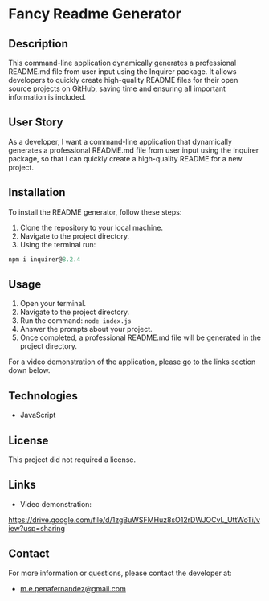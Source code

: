 # Fancy Readme Generator


## Description

This command-line application dynamically generates a professional README.md file from user input using the Inquirer package. It allows developers to quickly create high-quality README files for their open source projects on GitHub, saving time and ensuring all important information is included.

## User Story
As a developer, I want a command-line application that dynamically generates a professional README.md file from user input using the Inquirer package, so that I can quickly create a high-quality README for a new project.


## Installation
To install the README generator, follow these steps:

1. Clone the repository to your local machine.
2. Navigate to the project directory.
3. Using the terminal run:
```javascript
npm i inquirer@8.2.4
```
## Usage
1. Open your terminal.
2. Navigate to the project directory.
3. Run the command: `node index.js`
4. Answer the prompts about your project.
5. Once completed, a professional README.md file will be generated in the project directory.

For a video demonstration of the application, please go to the links section down below.
## Technologies
* JavaScript

## License

This project did not required a license.

## Links
* Video demonstration:

https://drive.google.com/file/d/1zgBuWSFMHuz8sO12rDWJOCvL_UttWoTi/view?usp=sharing

## Contact 
For more information or questions, please contact the developer at:
* m.e.penafernandez@gmail.com
